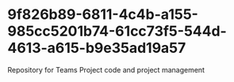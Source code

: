 # 9f826b89-6811-4c4b-a155-985cc5201b74-61cc73f5-544d-4613-a615-b9e35ad19a57
Repository for Teams Project code and project management
